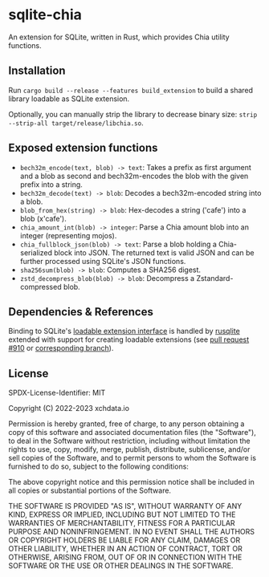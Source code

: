 # sqlite-chia

An extension for SQLite, written in Rust, which provides Chia utility
functions.

## Installation

Run `cargo build --release --features build_extension` to build a shared
library loadable as SQLite extension.

Optionally, you can manually strip the library to decrease binary size:
`strip --strip-all target/release/libchia.so`.

## Exposed extension functions

- `bech32m_encode(text, blob) -> text`: Takes a prefix as first argument and
  a blob as second and bech32m-encodes the blob with the given prefix into
  a string.
- `bech32m_decode(text) -> blob`: Decodes a bech32m-encoded string into a blob.
- `blob_from_hex(string) -> blob`: Hex-decodes a string ('cafe') into a blob
  (x'cafe').
- `chia_amount_int(blob) -> integer`: Parse a Chia amount blob into an integer
  (representing mojos).
- `chia_fullblock_json(blob) -> text`: Parse a blob holding a Chia-serialized
  block into JSON. The returned text is valid JSON and can be further processed
  using SQLite's JSON functions.
- `sha256sum(blob) -> blob`: Computes a SHA256 digest.
- `zstd_decompress_blob(blob) -> blob`: Decompress a Zstandard-compressed blob.

## Dependencies & References

Binding to SQLite's [loadable extension interface][loadext] is handled by
[rusqlite] extended with support for creating loadable extensions (see [pull
request #910][pr910] or [corresponding branch][rusqlite-le]).

[loadext]: https://www.sqlite.org/loadext.html
[pr910]: https://github.com/rusqlite/rusqlite/pull/910
[rusqlite-le]: https://github.com/Genomicsplc/rusqlite/tree/loadable-extensions
[rusqlite]: https://github.com/rusqlite/rusqlite

## License

SPDX-License-Identifier: MIT

Copyright (C) 2022-2023 xchdata.io

Permission is hereby granted, free of charge, to any person obtaining a copy of
this software and associated documentation files (the "Software"), to deal in
the Software without restriction, including without limitation the rights to
use, copy, modify, merge, publish, distribute, sublicense, and/or sell copies
of the Software, and to permit persons to whom the Software is furnished to do
so, subject to the following conditions:

The above copyright notice and this permission notice shall be included in all
copies or substantial portions of the Software.

THE SOFTWARE IS PROVIDED "AS IS", WITHOUT WARRANTY OF ANY KIND, EXPRESS OR
IMPLIED, INCLUDING BUT NOT LIMITED TO THE WARRANTIES OF MERCHANTABILITY,
FITNESS FOR A PARTICULAR PURPOSE AND NONINFRINGEMENT. IN NO EVENT SHALL THE
AUTHORS OR COPYRIGHT HOLDERS BE LIABLE FOR ANY CLAIM, DAMAGES OR OTHER
LIABILITY, WHETHER IN AN ACTION OF CONTRACT, TORT OR OTHERWISE, ARISING FROM,
OUT OF OR IN CONNECTION WITH THE SOFTWARE OR THE USE OR OTHER DEALINGS IN THE
SOFTWARE.
